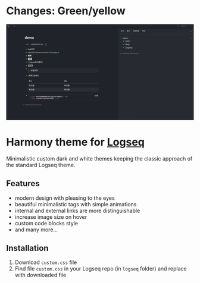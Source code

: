 # Changes: Green/yellow
![Dark Theme](https://github.com/dale502/Harmony-theme-for-Logseq/blob/main/dale502:Harmony-green:yellow.jpg?raw=true)

# Harmony theme for [Logseq](https://github.com/logseq/logseq)
Minimalistic custom dark and white themes keeping the classic approach of the standard Logseq theme.

## Features

- modern design with pleasing to the eyes
- beautiful minimalistic tags with simple animations
- internal and external links are more distinguishable 
- increase image size on hover
- custom code blocks style
- and many more...

## Installation

1. Download `custom.css` file
2. Find file `custom.css` in your Logseq repo (in `logseq` folder) and replace with downloaded file
